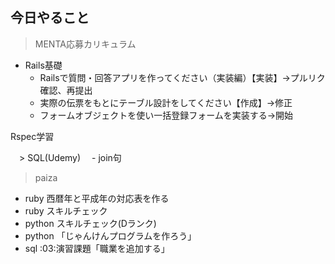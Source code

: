 ## 今日やること

> MENTA応募カリキュラム
- Rails基礎
  - Railsで質問・回答アプリを作ってください（実装編）【実装】→プルリク確認、再提出
  - 実際の伝票をもとにテーブル設計をしてください【作成】→修正
  - フォームオブジェクトを使い一括登録フォームを実装する→開始
  
Rspec学習

　> SQL(Udemy)
　- join句

> paiza
- ruby 西暦年と平成年の対応表を作る 
- ruby スキルチェック
- python スキルチェック(Dランク)
- python 「じゃんけんプログラムを作ろう」 
- sql :03:演習課題「職業を追加する」
